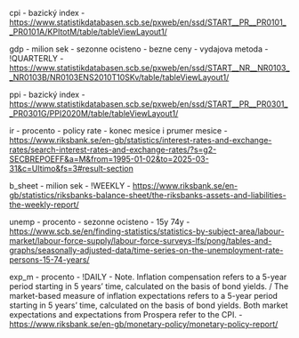 cpi - bazický index - https://www.statistikdatabasen.scb.se/pxweb/en/ssd/START__PR__PR0101__PR0101A/KPItotM/table/tableViewLayout1/

gdp - milion sek - sezonne ocisteno - bezne ceny - vydajova metoda - !QUARTERLY - https://www.statistikdatabasen.scb.se/pxweb/en/ssd/START__NR__NR0103__NR0103B/NR0103ENS2010T10SKv/table/tableViewLayout1/

ppi - bazický index - https://www.statistikdatabasen.scb.se/pxweb/en/ssd/START__PR__PR0301__PR0301G/PPI2020M/table/tableViewLayout1/

ir - procento - policy rate - konec mesice i prumer mesice - https://www.riksbank.se/en-gb/statistics/interest-rates-and-exchange-rates/search-interest-rates-and-exchange-rates/?s=g2-SECBREPOEFF&a=M&from=1995-01-02&to=2025-03-31&c=Ultimo&fs=3#result-section

b_sheet - milion sek - !WEEKLY - https://www.riksbank.se/en-gb/statistics/riksbanks-balance-sheet/the-riksbanks-assets-and-liabilities-the-weekly-report/

unemp - procento - sezonne ocisteno - 15y 74y - https://www.scb.se/en/finding-statistics/statistics-by-subject-area/labour-market/labour-force-supply/labour-force-surveys-lfs/pong/tables-and-graphs/seasonally-adjusted-data/time-series-on-the-unemployment-rate-persons-15-74-years/

exp_m - procento - !DAILY - Note. Inflation compensation refers to a 5-year period starting in 5 years’ time, calculated on the basis of bond yields. / The market-based measure of inflation expectations refers to a 5-year period starting in 5 years’ time, calculated on the basis of bond yields. Both market expectations and expecta­tions from Prospera refer to the CPI. - https://www.riksbank.se/en-gb/monetary-policy/monetary-policy-report/
